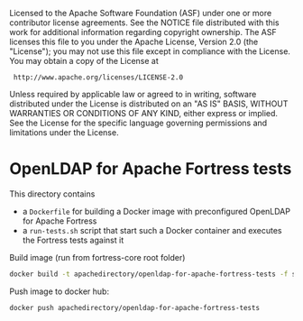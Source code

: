 
   Licensed to the Apache Software Foundation (ASF) under one
   or more contributor license agreements.  See the NOTICE file
   distributed with this work for additional information
   regarding copyright ownership.  The ASF licenses this file
   to you under the Apache License, Version 2.0 (the
   "License"); you may not use this file except in compliance
   with the License.  You may obtain a copy of the License at

     http://www.apache.org/licenses/LICENSE-2.0

   Unless required by applicable law or agreed to in writing,
   software distributed under the License is distributed on an
   "AS IS" BASIS, WITHOUT WARRANTIES OR CONDITIONS OF ANY
   KIND, either express or implied.  See the License for the
   specific language governing permissions and limitations
   under the License.

OpenLDAP for Apache Fortress tests
==================================

This directory contains

* a `Dockerfile` for building a Docker image with preconfigured OpenLDAP for Apache Fortress
* a `run-tests.sh` script that start such a Docker container and executes the Fortress tests against it

Build image (run from fortress-core root folder)

```bash
docker build -t apachedirectory/openldap-for-apache-fortress-tests -f src/docker/openldap-for-apache-fortress-tests/Dockerfile .
```

Push image to docker hub:

```bash
docker push apachedirectory/openldap-for-apache-fortress-tests
``` 

